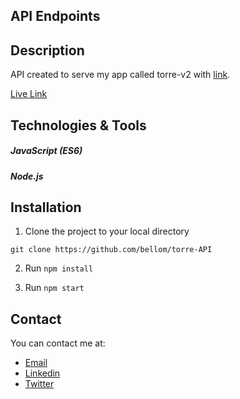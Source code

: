 ## API Endpoints

## Description
API created to serve my app called torre-v2 with [link](https://torre-v2.herokuapp.com/).


[Live Link](https://agile-sierra-17981.herokuapp.com/)

## Technologies & Tools
##### JavaScript (ES6)
##### Node.js

## Installation

1. Clone the project to your local directory

```
git clone https://github.com/bellom/torre-API
```

2. Run `npm install`

3. Run `npm start`

## Contact

You can contact me at:

- [Email](bellomsean@gmail.com)
- [Linkedin](https://www.linkedin.com/in/bellom/)
- [Twitter](https://twitter.com/bellom)
